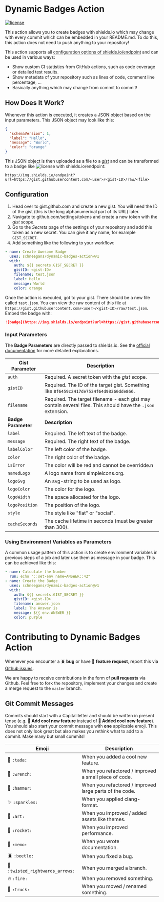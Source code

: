 # Dynamic Badges Action

[![license](https://img.shields.io/badge/License-MIT-purple.svg)](LICENSE)

This action allows you to create badges with shields.io which may change with every commit which can be embedded in your README.md. To do this, this action does not need to push anything to your repository!

This action supports all [configuration options of shields.io/endpoint](https://shields.io/endpoint) and can be used in various ways:
* Show custom CI statistics from GitHub actions, such as code coverage or detailed test results.
* Show metadata of your repository such as lines of code, comment line percentage, ...
* Basically anything which may change from commit to commit!

## How Does It Work?

Whenever this action is executed, it creates a JSON object based on the input parameters.
This JSON object may look like this:

```json
{
  "schemaVersion": 1,
  "label": "Hello",
  "message": "World",
  "color": "orange"
}
```

This JSON object is then uploaded as a file to a [*gist*](https://gist.github.com/) and can be transformed to a badge like ![license](https://img.shields.io/badge/Hello-World-orange.svg) with shields.io/endpoint:

```
https://img.shields.io/endpoint?url=https://gist.githubusercontent.com/<user>/<gist-ID>/raw/<file>
```

## Configuration

1. Head over to gist.github.com and create a new gist. You will need the ID of the gist (this is the long alphanumerical part of its URL) later.
2. Navigate to github.com/settings/tokens and create a new token with the *gist* scope.
3. Go to the *Secrets* page of the settings of your repository and add this token as a new secret. You can give it any name, for example `GIST_SECRET`.
4. Add something like the following to your workflow:
```yml
- name: Create Awesome Badge
  uses: schneegans/dynamic-badges-action@v1
  with:
    auth: ${{ secrets.GIST_SECRET }}
    gistID: <gist-ID>
    filename: test.json
    label: Hello
    message: World
    color: orange
```

Once the action is executed, got to your gist.
There should be a new file called `test.json`.
You can view the raw content of this file at `https://gist.githubusercontent.com/<user>/<gist-ID>/raw/test.json`.
Embed the badge with:

```markdown
![badge](https://img.shields.io/endpoint?url=https://gist.githubusercontent.com/<user>/<gist-ID>/raw/test.json)
```

### Input Parameters

The **Badge Parameters** are directly passed to shields.io. See the [official documentation](https://shields.io/endpoint) for more detailed explanations.

Gist Parameter | Description
----------|------------
`auth` | Required. A secret token with the *gist* scope.
`gistID` | Required. The ID of the target gist. Something like `8f6459c2417de7534f64d98360dde866`.
`filename` | Required. The target filename - each gist may contain several files. This should have the `.json` extension.
**Badge Parameter** | **Description**
`label` | Required. The left text of the badge.
`message` | Required. The right text of the badge.
`labelColor` | The left color of the badge.
`color` | The right color of the badge.
`isError` | The color will be red and cannot be overridde.n
`namedLogo` | A logo name from simpleicons.org.
`logoSvg` | An svg-string to be used as logo.
`logoColor` | The color for the logo.
`logoWidth` | The space allocated for the logo.
`logoPosition` | The position of the logo.
`style` | The style like "flat" or "social".
`cacheSeconds` | The cache lifetime in seconds (must be greater than 300).

### Using Environment Variables as Parameters

A common usage pattern of this action is to create environment variables in previous steps of a job and later use them as message in your badge. This can be achieved like this:

```yml
- name: Calculate the Number
  run: echo "::set-env name=ANSWER::42"
- name: Create the Badge
  uses: schneegans/dynamic-badges-action@v1
  with:
    auth: ${{ secrets.GIST_SECRET }}
    gistID: <gist-ID>
    filename: answer.json
    label: The Answer is
    message: ${{ env.ANSWER }}
    color: purple
```

# Contributing to Dynamic Badges Action

Whenever you encounter a :beetle: **bug** or have :tada: **feature request**, 
report this via [Github issues](https://github.com/schneegans/dynamic-badges-action/issues).

We are happy to receive contributions in the form of **pull requests** via Github.
Feel free to fork the repository, implement your changes and create a merge request to the `master` branch.

## Git Commit Messages

Commits should start with a Capital letter and should be written in present tense (e.g. __:tada: Add cool new feature__ instead of __:tada: Added cool new feature__).
You should also start your commit message with **one** applicable emoji. This does not only look great but also makes you rethink what to add to a commit. Make many but small commits!

Emoji | Description
------|------------
:tada: `:tada:` | When you added a cool new feature.
:wrench: `:wrench:` | When you refactored / improved a small piece of code.
:hammer: `:hammer:` | When you refactored / improved large parts of the code.
:sparkles: `:sparkles:` | When you applied clang-format.
:art: `:art:` | When you improved / added assets like themes.
:rocket: `:rocket:` | When you improved performance.
:memo: `:memo:` | When you wrote documentation.
:beetle: `:beetle:` | When you fixed a bug.
:twisted_rightwards_arrows: `:twisted_rightwards_arrows:` | When you merged a branch.
:fire: `:fire:` | When you removed something.
:truck: `:truck:` | When you moved / renamed something.